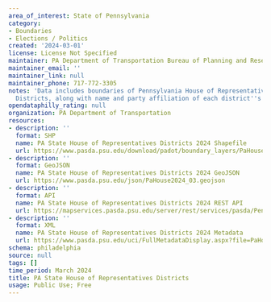 ```yaml
---
area_of_interest: State of Pennsylvania
category:
- Boundaries
- Elections / Politics
created: '2024-03-01'
license: License Not Specified
maintainer: PA Department of Transportation Bureau of Planning and Research
maintainer_email: ''
maintainer_link: null
maintainer_phone: 717-772-3305
notes: 'Data includes boundaries of Pennsylvania House of Representatives Legislative
  Districts, along with name and party affiliation of each district''s legislator.'
opendataphilly_rating: null
organization: PA Department of Transportation
resources:
- description: ''
  format: SHP
  name: PA State House of Representatives Districts 2024 Shapefile
  url: https://www.pasda.psu.edu/download/padot/boundary_layers/PaHouse2024_03.zip
- description: ''
  format: GeoJSON
  name: PA State House of Representatives Districts 2024 GeoJSON
  url: https://www.pasda.psu.edu/json/PaHouse2024_03.geojson
- description: ''
  format: API
  name: PA State House of Representatives Districts 2024 REST API
  url: https://mapservices.pasda.psu.edu/server/rest/services/pasda/PennDOT/MapServer
- description: ''
  format: XML
  name: PA State House of Representatives Districts 2024 Metadata
  url: https://www.pasda.psu.edu/uci/FullMetadataDisplay.aspx?file=PaHouse2024_03.xml
schema: philadelphia
source: null
tags: []
time_period: March 2024
title: PA State House of Representatives Districts
usage: Public Use; Free
---
```

